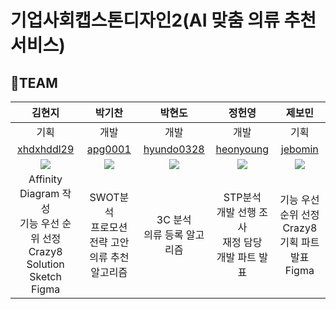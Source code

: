 # 기업사회캡스톤디자인2(AI 맞춤 의류 추천 서비스)

## 🤭TEAM
|김현지|박기찬|박현도|정헌영|제보민|
|:---:|:---:|:---:|:---:|:---:|
|기획|개발|개발|개발|기획|
|[xhdxhddl29](https://github.com/xhdxhddl29)|[apg0001](https://github.com/apg0001)|[hyundo0328](https://github.com/hyundo0328)|[heonyoung](https://github.com/heonyoung)|[jebomin](https://github.com/jebomin)|
|![](https://github.com/apg0001/AdotProject/assets/42407430/c6b3a45e-65e7-475c-9e35-e32d6cf52ecd)|![](https://github.com/apg0001/AdotProject/assets/42407430/c841bf0f-e6e6-4e98-8710-6d4f91a54146)|![](https://github.com/apg0001/AdotProject/assets/42407430/e5188cad-0ef6-4f8b-8222-463f25b3d642)|![](https://github.com/apg0001/AdotProject/assets/42407430/88856835-fa83-430f-8b83-69f8d50ec4ea)|![](https://github.com/apg0001/AdotProject/assets/42407430/16c580b8-9331-4ef7-8fe1-a741c2273a34)|
|Affinity Diagram 작성<br/>기능 우선 순위 선정<br/>Crazy8<br/>Solution Sketch<br/>Figma|SWOT분석<br/>프로모션 전략 고안<br/>의류 추천 알고리즘|3C 분석<br/>의류 등록 알고리즘|STP분석<br/>개발 선행 조사<br/>재정 담당<br/>개발 파트 발표|기능 우선 순위 선정<br/>Crazy8<br/>기획 파트 발표<br/>Figma|
